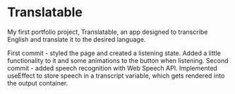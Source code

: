 # Translatable
My first portfolio project, Translatable, an app designed to transcribe English and translate it to the desired language.

First commit - styled the page and created a listening state. Added a little functionality to it and some animations to the button when listening.
Second commit - added speech recognition with Web Speech API. Implemented useEffect to store speech in a transcript variable, which gets rendered into the output container.